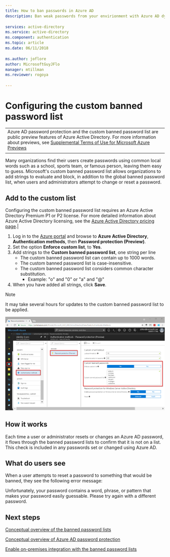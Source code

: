 ```yaml
---
title: How to ban passwords in Azure AD
description: Ban weak passwords from your envirionment with Azure AD dynamically banned passwrords

services: active-directory
ms.service: active-directory
ms.component: authentication
ms.topic: article
ms.date: 06/11/2018

ms.author: joflore
author: MicrosoftGuyJFlo
manager: mtillman
ms.reviewer: rogoya

---
```

# Configuring the custom banned password list

|     |
| --- |
| Azure AD password protection and the custom banned password list are public preview features of Azure Active Directory. For more information about previews, see  [Supplemental Terms of Use for Microsoft Azure Previews](https://azure.microsoft.com/support/legal/preview-supplemental-terms/)|
|     |

Many organizations find their users create passwords using common local words such as a school, sports team, or famous person, leaving them easy to guess. Microsoft's custom banned password list allows organizations to add strings to evaluate and block, in addition to the global banned password list, when users and administrators attempt to change or reset a password.

## Add to the custom list

Configuring the custom banned password list requires an Azure Active Directory Premium P1 or P2 license. For more detailed information about Azure Active Directory licensing, see the [Azure Active Directory pricing page](https://azure.microsoft.com/pricing/details/active-directory/).|

1. Log in to the [Azure portal](https://portal.azure.com) and browse to **Azure Active Directory**, **Authentication methods**, then **Password protection (Preview)**.
1. Set the option **Enforce custom list**, to **Yes**.
1. Add strings to the **Custom banned password list**, one string per line
   * The custom banned password list can contain up to 1000 words.
   * The custom banned password list is case-insensitive.
   * The custom banned password list considers common character substitution.
      * Example: "o" and "0" or "a" and "@"
1. When you have added all strings, click **Save**.

> [!NOTE]
> It may take several hours for updates to the custom banned password list to be applied.

![Modify the custom banned password list under Authentication Methods in the Azure portal](./media/howto-password-ban-bad/authentication-methods-password-protection.png)

## How it works

Each time a user or administrator resets or changes an Azure AD password, it flows through the banned password lists to confirm that it is not on a list. This check is included in any passwords set or changed using Azure AD.

## What do users see

When a user attempts to reset a password to something that would be banned, they see the following error message:

Unfortunately, your password contains a word, phrase, or pattern that makes your password easily guessable. Please try again with a different password.

## Next steps

[Conceptual overview of the banned password lists](concept-password-ban-bad.md)

[Conceptual overview of Azure AD password protection](concept-password-ban-bad-onprem.md)

[Enable on-premises integration with the banned password lists](howto-password-ban-bad-onprem.md)
